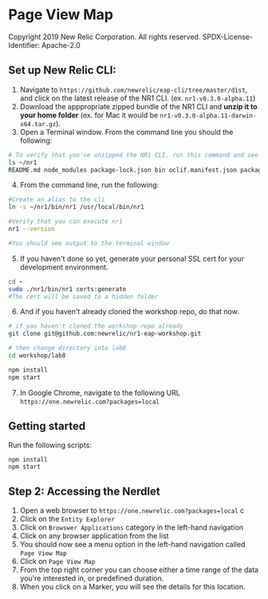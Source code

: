 # Page View Map
Copyright 2019 New Relic Corporation. All rights reserved.
SPDX-License-Identifier: Apache-2.0


## Set up New Relic CLI:

1. Navigate to `https://github.com/newrelic/eap-cli/tree/master/dist`, and click on the latest release of the NR1 CLI. (ex. `nr1-v0.3.0-alpha.11`)
2. Download the apppropriate zipped bundle of the NR1 CLI and **unzip it to your home folder** (ex. for Mac it would be `nr1-v0.3.0-alpha.11-darwin-x64.tar.gz`).
3. Open a Terminal window. From the command line you should the following:

```bash
# To verify that you've unzipped the NR1 CLI, run this command and see similar output
ls ~/nr1
README.md node_modules package-lock.json bin oclif.manifest.json package.json
```

4. From the command line, run the following:

```bash
#Create an alias to the cli
ln -s ~/nr1/bin/nr1 /usr/local/bin/nr1

#Verify that you can execute nr1
nr1 --version

#You should see output to the terminal window
```

5. If you haven't done so yet, generate your personal SSL cert for your development environment.

```bash
cd ~
sudo ./nr1/bin/nr1 certs:generate
#The cert will be saved to a hidden folder
```

6. And if you haven't already cloned the workshop repo, do that now.

```bash
# if you haven't cloned the workshop repo already
git clone git@github.com:newrelic/nr1-eap-workshop.git

# then change directory into lab8
cd workshop/lab8

npm install
npm start
```

7. In Google Chrome, navigate to the following URL `https://one.newrelic.com?packages=local`


## Getting started

Run the following scripts:

```
npm install
npm start
```
## Step 2: Accessing the Nerdlet

1. Open a web browser to `https://one.newrelic.com?packages=local` c
2. Click on the `Entity Explorer`
3. Click on `Browswer Applications` category in the left-hand navigation
4. Click on any browser application from the list
5. You should now see a menu option in the left-hand navigation called `Page View Map`
6. Click on `Page View Map`
7. From the top right corner you can choose either a time range of the data you're interested in, or predefined duration.
8. When you click on a Marker, you will see the details for this location.